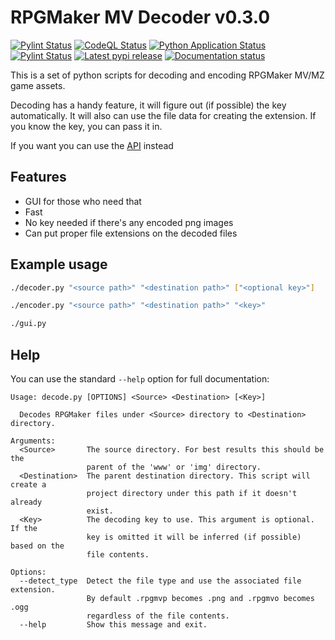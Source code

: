 # RPGMaker MV Decoder v0.3.0

[![Pylint Status](https://img.shields.io/github/workflow/status/kins-dev/rpgmaker_mv_decoder/Pylint?label=Pylint&logo=GitHub)](https://github.com/kins-dev/rpgmaker_mv_decoder/actions/workflows/pylint.yml) [![CodeQL Status](https://img.shields.io/github/workflow/status/kins-dev/rpgmaker_mv_decoder/CodeQL?label=CodeQL&logo=GitHub)](https://github.com/kins-dev/rpgmaker_mv_decoder/actions/workflows/codeql-analysis.yml) [![Python Application Status](https://img.shields.io/github/workflow/status/kins-dev/rpgmaker_mv_decoder/Python%20application?label=Python%20application&logo=GitHub)](https://github.com/kins-dev/rpgmaker_mv_decoder/actions/workflows/python-app.yml) [![Pylint Status](https://img.shields.io/github/workflow/status/kins-dev/rpgmaker_mv_decoder/Upload%20Python%20Package?label=Upload%20Python%20Package&logo=GitHub)](https://github.com/kins-dev/rpgmaker_mv_decoder/actions/workflows/python-publish.yml)
[![Latest pypi release](https://img.shields.io/pypi/v/rpgmaker_mv_decoder?label=Latest%20pypi%20release&logo=pypi&color=green)](https://pypi.python.org/pypi/rpgmaker_mv_decoder) [![Documentation status](https://img.shields.io/readthedocs/rpgmaker_mv_decoder/v0.3.0?label=Documentation&logo=readthedocs)](https://rpgmaker-mv-decoder.readthedocs.io/en/latest/?version=v0.3.0)

This is a set of python scripts for decoding and encoding RPGMaker MV/MZ game assets.

Decoding has a handy feature, it will figure out (if possible) the key automatically.
It will also can use the file data for creating the extension.
If you know the key, you can pass it in.

If you want you can use the [API](https://rpgmaker-mv-decoder.readthedocs.io) instead

## Features

- GUI for those who need that
- Fast
- No key needed if there's any encoded png images
- Can put proper file extensions on the decoded files

## Example usage

```bash
./decoder.py "<source path>" "<destination path>" ["<optional key>"]
```

```bash
./encoder.py "<source path>" "<destination path>" "<key>"
```

```bash
./gui.py
```

## Help

You can use the standard `--help` option for full documentation:

```plain
Usage: decode.py [OPTIONS] <Source> <Destination> [<Key>]

  Decodes RPGMaker files under <Source> directory to <Destination> directory.

Arguments:
  <Source>       The source directory. For best results this should be the
                 parent of the 'www' or 'img' directory.
  <Destination>  The parent destination directory. This script will create a
                 project directory under this path if it doesn't already
                 exist.
  <Key>          The decoding key to use. This argument is optional. If the
                 key is omitted it will be inferred (if possible) based on the
                 file contents.

Options:
  --detect_type  Detect the file type and use the associated file extension.
                 By default .rpgmvp becomes .png and .rpgmvo becomes .ogg
                 regardless of the file contents.
  --help         Show this message and exit.
```
